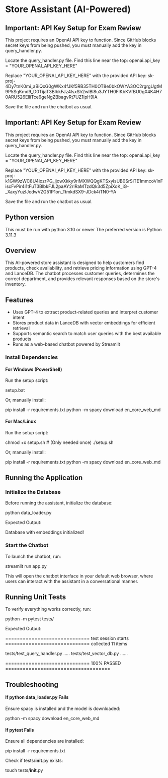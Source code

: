 # Store Assistant (AI-Powered)

## Important: API Key Setup for Exam Review

This project requires an OpenAI API key to function. Since GitHub blocks secret keys from being pushed, you must manually add the key in query_handler.py.

Locate the query_handler.py file.
Find this line near the top:
openai.api_key = "YOUR_OPENAI_API_KEY_HERE"

Replace "YOUR_OPENAI_API_KEY_HERE" with the provided API key:
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

Save the file and run the chatbot as usual.

## Important: API Key Setup for Exam Review

This project requires an OpenAI API key to function. Since GitHub blocks secret keys from being pushed, you must manually add the key in query_handler.py.

Locate the query_handler.py file.
Find this line near the top:
openai.api_key = "YOUR_OPENAI_API_KEY_HERE"

Replace "YOUR_OPENAI_API_KEY_HERE" with the provided API key:
sk-proj-k1GW9zWC8U4iozrPG_ijowXkky9riMXWQQgKTSxylsUB0SrSiTE1mmcoVlnFiscFvPir4i1tFuT3BlbkFJL2paAY2rlRaMTzdQk3d5ZpiXoK_iG-\_XaxyYuzIJcdwVZG51P1on_TtmkdSX9-JDck4iTN0-YA

Save the file and run the chatbot as usual.

## Python version

This must be run with python 3.10 or newer
The preferred version is Python 3.11.3

## Overview

This AI-powered store assistant is designed to help customers find products, check availability, and retrieve pricing information using GPT-4 and LanceDB. The chatbot processes customer queries, determines the correct department, and provides relevant responses based on the store's inventory.

## Features

-   Uses GPT-4 to extract product-related queries and interpret customer intent
-   Stores product data in LanceDB with vector embeddings for efficient retrieval
-   Supports semantic search to match user queries with the best available products
-   Runs as a web-based chatbot powered by Streamlit

### Install Dependencies

#### For Windows (PowerShell)

Run the setup script:

setup.bat

Or, manually install:

pip install -r requirements.txt
python -m spacy download en_core_web_md

#### For Mac/Linux

Run the setup script:

chmod +x setup.sh # (Only needed once)
./setup.sh

Or, manually install:

pip install -r requirements.txt
python -m spacy download en_core_web_md

## Running the Application

### Initialize the Database

Before running the assistant, initialize the database:

python data_loader.py

Expected Output:

Database with embeddings initialized!

### Start the Chatbot

To launch the chatbot, run:

streamlit run app.py

This will open the chatbot interface in your default web browser, where users can interact with the assistant in a conversational manner.

## Running Unit Tests

To verify everything works correctly, run:

python -m pytest tests/

Expected Output:

============================= test session starts =============================
collected 11 items

tests/test_query_handler.py .....
tests/test_vector_db.py ......

============================= 100% PASSED ====================================

## Troubleshooting

#### If python data_loader.py Fails

Ensure spacy is installed and the model is downloaded:

python -m spacy download en_core_web_md

#### If pytest Fails

Ensure all dependencies are installed:

pip install -r requirements.txt

Check if tests/**init**.py exists:

touch tests/**init**.py
